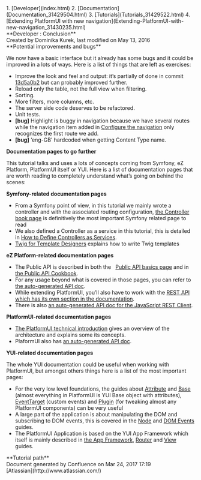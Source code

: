 <div id="page">
<div id="main" class="aui-page-panel">
<div id="main-header">
<div id="breadcrumb-section">
1.  [Developer](index.html)
2.  [Documentation](Documentation_31429504.html)
3.  [Tutorials](Tutorials_31429522.html)
4.  [Extending PlatformUI with new
    navigation](Extending-PlatformUI-with-new-navigation_31430235.html)

</div>
**Developer : Conclusion**

</div>
<div id="content" class="view">
<div class="page-metadata">
Created by Dominika Kurek, last modified on May 13, 2016

</div>
<div id="main-content" class="wiki-content group">
<div class="contentLayout2">
<div class="columnLayout two-right-sidebar"
data-layout="two-right-sidebar">
<div class="cell normal" data-type="normal">
<div class="innerCell">
**Potential improvements and bugs**

We now have a basic interface but it already has some bugs and it could
be improved in a lots of ways. Here is a list of things that are left as
exercises:

-   Improve the look and feel and output: it’s partially of done in
    commit
    [13d5a0b2](https://github.com/ezsystems/ExtendingPlatformUIConferenceBundle/commit/13d5a0b2f4d957425a751a2cc4cbd6566ed0b57a)
    but can probably improved further.
-   Reload only the table, not the full view when filtering.
-   Sorting.
-   More filters, more columns, etc.
-   The server side code deserves to be refactored.
-   Unit tests.
-   **\[bug\]** Highlight is buggy in navigation because we have several
    routes while the navigation item added in [Configure the
    navigation](Configure-the-navigation_31430245.html) only recognizes
    the first route we add.
-   **\[bug\]** ‘eng-GB’ hardcoded when getting Content Type name.

**Documentation pages to go further**

This tutorial talks and uses a lots of concepts coming from Symfony, eZ
Platform, PlatformUI itself or YUI. Here is a list of documentation
pages that are worth reading to completely understand what’s going on
behind the scenes:

**Symfony-related documentation pages**

-   From a Symfony point of view, in this tutorial we mainly wrote a
    controller and with the associated routing configuration, [the
    Controller book
    page](http://symfony.com/doc/current/book/controller.html) is
    definitively the most important Symfony related page to read
-   We also defined a Controller as a service in this tutorial, this is
    detailed in [How to Define Controllers as
    Services](http://symfony.com/doc/current/cookbook/controller/service.html).
-   [Twig for Template
    Designers](http://twig.sensiolabs.org/doc/templates.html) explains
    how to write Twig templates

**eZ Platform-related documentation pages**

-   The Public API is described in both the   [Public API basics
    page](Getting-started-with-the-Public-API_31430305.html) and in [the
    Public API Cookbook](Public-API-Guide_31430303.html).
-   For any usage beyond what is covered in those pages, you can refer
    to [the auto-generated API
    doc](http://apidoc.ez.no/sami/trunk/NS/html/index.html).
-   While extending PlatformUI, you’ll also have to work with the [REST
    API which has its own section in the
    documentation](REST-API-Guide_31430286.html).
-   There is also [an auto-generated API doc for the JavaScript REST
    Client](http://ezsystems.github.io/javascript-rest-client/).

**PlatformUI-related documentation pages**

-   [The PlatformUI technical
    introduction](https://doc.ez.no/display/DEVELOPER/Backend+interface)
    gives an overview of the architecture and explains some
    its concepts.
-   PlaformUI also has [an auto-generated API
    doc](http://ezsystems.github.io/platformui-javascript-api/).

**YUI-related documentation pages**

The whole YUI documentation could be useful when working with
PlatformUI, but amongst others things here is a list of the most
important pages:

-   For the very low level foundations, the guides about
    [Attribute](http://yuilibrary.com/yui/docs/attribute/) and
    [Base](http://yuilibrary.com/yui/docs/base/) (almost everything in
    PlatformUI is YUI Base object with attributes),
    [EventTarget](http://yuilibrary.com/yui/docs/event-custom/)
    (custom events) and [Plugin](http://yuilibrary.com/yui/docs/plugin/)
    (for tweaking almost any PlatformUI components) can be very useful
-   A large part of the application is about manipulating the DOM and
    subscribing to DOM events, this is covered in the
    [Node](http://yuilibrary.com/yui/docs/node/) and [DOM
    Events](http://yuilibrary.com/yui/docs/event/) guides.
-   The PlatformUI Application is based on the YUI App Framework which
    itself is mainly described in [the App
    Framework](http://yuilibrary.com/yui/docs/app/),
    [Router](http://yuilibrary.com/yui/docs/router/) and
    [View](http://yuilibrary.com/yui/docs/view/) guides.

</div>
</div>
<div class="cell aside" data-type="aside">
<div class="innerCell">
<div class="panel" style="border-width: 1px;">
<div class="panelHeader" style="border-bottom-width: 1px;">
**Tutorial path**

</div>
<div class="panelContent">
<div class="plugin_pagetree">
</div>
</div>
</div>
</div>
</div>
</div>
</div>
</div>
</div>
</div>
<div id="footer" role="contentinfo">
<div class="section footer-body">
Document generated by Confluence on Mar 24, 2017 17:19

<div id="footer-logo">
[Atlassian](http://www.atlassian.com/)

</div>
</div>
</div>
</div>

